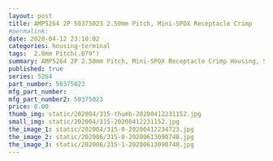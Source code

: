```yaml
---
layout: post
title: AMP5264 2P 50375023 2.50mm Pitch, Mini-SPOX Receptacle Crimp
#permalink: 
date: 2020-04-12 23:10:02
categories: housing-terminal
tags:  2.0mm Pitch(.079")
summary: AMP5264 2P 2.50mm Pitch, Mini-SPOX Receptacle Crimp Housing, Single Row, Friction Lock, 2 Circuits, Natural
published: true 
series: 5264
part_number: 50375023
mfg_part_number: 
mfg_part_number2: 50375023
price: 0.00
thumb_img: static/202004/315-thumb-20200412231152.jpg
small_img: static/202004/315-20200412231152.jpg
the_image_1: static/202004/315-0-20200412234723.jpg
the_image_2: static/202006/315-0-20200613090740.jpg
the_image_3: static/202006/315-1-20200613090740.jpg
---
```



